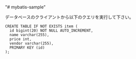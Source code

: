 "# mybatis-sample" 



データベースのクライアントから以下のクエリを実行して下さい。

```
CREATE TABLE IF NOT EXISTS item (
  id bigint(20) NOT NULL AUTO_INCREMENT,
  name varchar(255),
  price int,
  vendor varchar(255),
  PRIMARY KEY (id)
);
```
